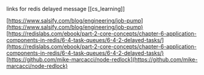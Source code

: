 links for redis delayed message
[[cs_learning]]

[https://www.salsify.com/blog/engineering/job-pump](https://www.salsify.com/blog/engineering/job-pump)  
[https://redislabs.com/ebook/part-2-core-concepts/chapter-6-application-components-in-redis/6-4-task-queues/6-4-2-delayed-tasks/](https://redislabs.com/ebook/part-2-core-concepts/chapter-6-application-components-in-redis/6-4-task-queues/6-4-2-delayed-tasks/)  
[https://github.com/mike-marcacci/node-redlock](https://github.com/mike-marcacci/node-redlock)